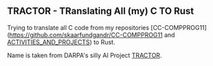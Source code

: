 ## TRACTOR - TRanslating All (my) C TO Rust

Trying to translate all C code from my repositories [CC-COMPPROG11](https://github.com/skaarfundgandr/CC-COMPPROG11 and [ACTIVITIES_AND_PROJECTS](https://github.com/skaarfundgandr/ACTIVITIES_AND_PROJECTS)) to Rust.

Name is taken from DARPA's silly AI Project [TRACTOR](https://www.darpa.mil/program/translating-all-c-to-rust).